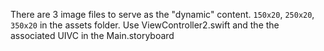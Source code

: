 There are 3 image files to serve as the "dynamic" content. `150x20`, `250x20`, `350x20` in the assets folder. Use ViewController2.swift and the the associated UIVC in the Main.storyboard
